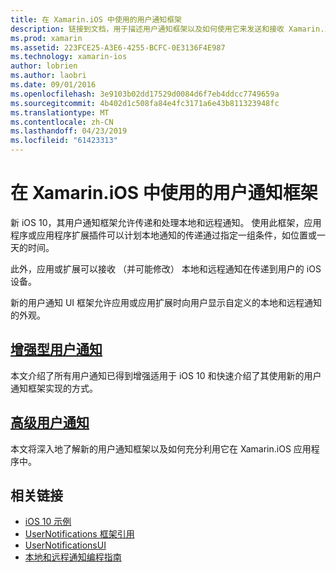 ```yaml
---
title: 在 Xamarin.iOS 中使用的用户通知框架
description: 链接到文档，用于描述用户通知框架以及如何使用它来发送和接收 Xamarin.iOS 应用程序中本地和远程通知。
ms.prod: xamarin
ms.assetid: 223FCE25-A3E6-4255-BCFC-0E3136F4E987
ms.technology: xamarin-ios
author: lobrien
ms.author: laobri
ms.date: 09/01/2016
ms.openlocfilehash: 3e9103b02dd17529d0084d6f7eb4ddcc7749659a
ms.sourcegitcommit: 4b402d1c508fa84e4fc3171a6e43b811323948fc
ms.translationtype: MT
ms.contentlocale: zh-CN
ms.lasthandoff: 04/23/2019
ms.locfileid: "61423313"
---
```

# <a name="user-notifications-framework-in-xamarinios"></a>在 Xamarin.iOS 中使用的用户通知框架

新 iOS 10，其用户通知框架允许传递和处理本地和远程通知。 使用此框架，应用程序或应用程序扩展插件可以计划本地通知的传递通过指定一组条件，如位置或一天的时间。

此外，应用或扩展可以接收 （并可能修改） 本地和远程通知在传递到用户的 iOS 设备。

新的用户通知 UI 框架允许应用或应用扩展时向用户显示自定义的本地和远程通知的外观。

## <a name="enhanced-user-notificationsiosplatformuser-notificationsenhanced-user-notificationsmd"></a>[增强型用户通知](~/ios/platform/user-notifications/enhanced-user-notifications.md)

本文介绍了所有用户通知已得到增强适用于 iOS 10 和快速介绍了其使用新的用户通知框架实现的方式。

## <a name="advanced-user-notificationsiosplatformuser-notificationsadvanced-user-notificationsmd"></a>[高级用户通知](~/ios/platform/user-notifications/advanced-user-notifications.md)

本文将深入地了解新的用户通知框架以及如何充分利用它在 Xamarin.iOS 应用程序中。

## <a name="related-links"></a>相关链接

- [iOS 10 示例](https://developer.xamarin.com/samples/ios/iOS10/)
- [UserNotifications 框架引用](https://developer.apple.com/reference/usernotifications)
- [UserNotificationsUI](https://developer.apple.com/reference/usernotificationsui)
- [本地和远程通知编程指南](https://developer.apple.com/library/prerelease/content/documentation/NetworkingInternet/Conceptual/RemoteNotificationsPG/Chapters/Introduction.html)
